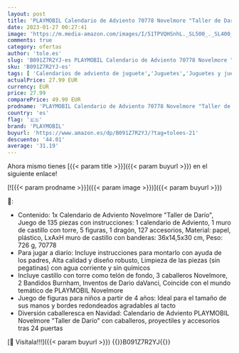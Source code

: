 ```yaml
---
layout: post
title: 'PLAYMOBIL Calendario de Adviento 70778 Novelmore "Taller de Darío"  A partir de 4 años'
date: 2023-01-27 00:27:41
image: 'https://m.media-amazon.com/images/I/51TPVQHSnhL._SL500_._SL400_.jpg'
comments: true
category: ofertas
author: 'tole.es'
slug: 'B091Z7R2YJ-es PLAYMOBIL Calendario de Adviento 70778 Novelmore "Taller...'
sku: 'B091Z7R2YJ-es'
tags: [ 'Calendarios de adviento de juguete','Juguetes','Juguetes y juegos','Muñecos y figuras','adviento','playmobil','🇪🇸', ]
actualPrice: 27.99 EUR
currency: EUR
price: 27.99
comparePrice: 49.99 EUR
prodname: 'PLAYMOBIL Calendario de Adviento 70778 Novelmore "Taller de Darío"  A partir de 4 años'
country: 'es'
flag: '🇪🇸'
brand: 'PLAYMOBIL'
buyurl: 'https://www.amazon.es/dp/B091Z7R2YJ/?tag=tolees-21'
descuento: '44.01'
average: '31.19'
---
```


Ahora mismo tienes [{{< param title >}}]({{< param buyurl >}}) en el siguiente enlace!

[![{{< param prodname >}}]({{< param image >}})]({{< param buyurl >}})

🔎:

- Contenido: 1x Calendario de Adviento Novelmore "Taller de Darío", Juego de 135 piezas con instrucciones: 1 calendario de Adviento, 1 muro de castillo con torre, 5 figuras, 1 dragón, 127 accesorios, Material: papel, plástico, LxAxH muro de castillo con banderas: 36x14,5x30 cm, Peso: 726 g, 70778
- Para jugar a diario: Incluye instrucciones para montarlo con ayuda de los padres, Alta calidad y diseño robusto, Limpieza de las piezas (sin pegatinas) con agua corriente y sin químicos
- Incluye castillo con torre como telón de fondo, 3 caballeros Novelmore, 2 Bandidos Burnham, Inventos de Dario daVanci, Coincide con el mundo temático de PLAYMOBIL Novelmore
- Juego de figuras para niños a partir de 4 años: Ideal para el tamaño de sus manos y bordes redondeados agradables al tacto
- Diversión caballeresca en Navidad: Calendario de Adviento PLAYMOBIL Novelmore "Taller de Darío" con caballeros, proyectiles y accesorios tras 24 puertas

[🛒 Visítala!!!]({{< param buyurl >}})
{{<world>}}B091Z7R2YJ{{</world>}}
